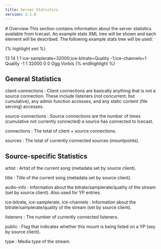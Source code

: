 ```yaml
---
title: Server Statistics
version: 2.1.0
---
```


<article markdown="1">
# Overview
This section contains information about the server statistics available from Icecast.
An example stats XML tree will be shown and each element will be described. The following
example stats tree will be used:

{% highlight xml %}
<?xml version="1.0"?>
<icestats>
	<client_connections>13</client_connections>
	<connections>14</connections>
	<source_connections>1</source_connections>
	<sources>1</sources>
	<source mount="/test.ogg">
		<artist></artist>
		<audio_info>ice-samplerate=32000;ice-bitrate=Quality -1;ice-channels=1</audio_info>
		<ice-bitrate>Quality -1</ice-bitrate>
		<ice-channels>1</ice-channels>
		<ice-samplerate>32000</ice-samplerate>
		<listeners>0</listeners>
		<public>0</public>
		<title></title>
		<type>Ogg Vorbis</type>
	</source>
</icestats>
{% endhighlight %}

## General Statistics

client-connections
: Client connections are basically anything that is not a source connection.
  These include listeners (not concurrent, but cumulative), any admin function
  accesses, and any static content (file serving) accesses.

source-connections
: Source connections are the number of times (cumulative not currently connected)
  a source has connected to Icecast.

connections
: The total of client + source connections.

sources
: The total of currently connected sources (mountpoints).

## Source-specific Statistics

artist
: Artist of the current song (metadata set by source client).

title
: Title of the current song (metadata set by source client).

audio-info
: Information about the bitrate/samplerate/quality of the stream
  (set by source client). Also used for YP entries.

ice-bitrate, ice-samplerate, ice-channels
: Information about the bitrate/samplerate/quality of the stream
  (set by source client).

listeners
: The number of currently connected listeners.

public
: Flag that indicates whether this mount is being listed on a YP (sey by source client).

type
: Media type of the stream.

</article>
